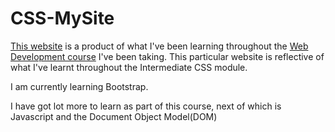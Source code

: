 # CSS-MySite

[This website](https://davidjosephind.github.io/CSS-MySite/) is a product of what I've been learning throughout the [Web Development course](https://www.udemy.com/course/the-complete-web-development-bootcamp/) I've been taking. This particular website is reflective of what I've learnt throughout the Intermediate CSS module.

I am currently learning Bootstrap.

I have got lot more to learn as part of this course, next of which is Javascript and the Document Object Model(DOM)
